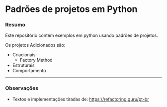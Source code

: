 # Padrões de projetos em Python

### Resumo
Este repositório contém exemplos em python usando padrões de projetos. 

Os projetos Adicionados são:

* Criacionais
  * Factory Method
* Estruturais
* Comportamento


---

### Observações


* Textos e implementações tiradas de: https://refactoring.guru/pt-br